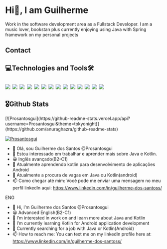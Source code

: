 
<h1>Hi👋, I am Guilherme </h1>
<p>Work in the software development area as a Fullstack Developer. I am a music lover, bookstan plus currently enjoying using Java with Spring framework on my personal projects</p>


<h2>Contact</h2>

<h2>💻Technologies and Tools🛠</h2>
<code>
<img src="{https://img.shields.io/badge/apache_maven-C71A36?style=for-the-badge&logo=apachemaven&logoColor=white}" /> <img src="{https://img.shields.io/badge/Bootstrap-563D7C?style=for-the-badge&logo=bootstrap&logoColor=white}" /> <img src="{https://img.shields.io/badge/firebase-ffca28?style=for-the-badge&logo=firebase&logoColor=black}" /> <img src="{https://img.shields.io/badge/Junit5-25A162?style=for-the-badge&logo=junit5&logoColor=white}" /> <img src="{https://img.shields.io/badge/JWT-000000?style=for-the-badge&logo=JSON%20web%20tokens&logoColor=white}" /> <img src="{https://img.shields.io/badge/Spring-6DB33F?style=for-the-badge&logo=spring&logoColor=white}" /> <img src="{https://img.shields.io/badge/Swagger-85EA2D?style=for-the-badge&logo=Swagger&logoColor=white}" /> <img src="{https://img.shields.io/badge/HTML5-E34F26?style=for-the-badge&logo=html5&logoColor=white}" /> <img src="{https://img.shields.io/badge/CSS3-1572B6?style=for-the-badge&logo=css3&logoColor=white}" /> <img src="{https://img.shields.io/badge/Kotlin-0095D5?&style=for-the-badge&logo=kotlin&logoColor=white}" /> <img src="{https://img.shields.io/badge/Python-FFD43B?style=for-the-badge&logo=python&logoColor=blue}" /> <img src="{}" /> <img src="{}" /> <img src="{}" />
</code>

<h2>🎖Github Stats</h2>
[![Prosantosgui](https://github-readme-stats.vercel.app/api?username=Prosantosgui&theme=tokyonight)](https://github.com/anuraghazra/github-readme-stats)

[![Prosantosgui](https://github-readme-stats.vercel.app/api/top-langs/?username=Prosantosgui&hide=html&layout=compact&theme=tokyonight)](https://github.com/anuraghazra/github-readme-stats)


- 👋 Olá, sou Guilherme dos Santos @Prosantosgui
- 👀 Estou interessado em trabalhar e aprender mais sobre Java e Kotlin.
- 😀 Inglês avançado(B2-C1)
- 🌱 Atualmente aprendendo kotlin para desenvolvimento de aplicações Android
- 💞️ Atualmente a procura de vagas em Java ou Kotlin(android)
- 📫 Como chegar até mim: Você pode me enviar uma mensagem no meu perfil linkedIn aqui: https://www.linkedin.com/in/guilherme-dos-santoss/


ENG 
- 👋 Hi, I’m Guilherme dos Santos @Prosantosgui
- 😀 Advanced English(B2-C1)
- 👀 I’m interested in work on and learn more about Java and Kotlin
- 🌱 I’m currently learning Kotlin for Android application development
- 💞️ Currently searching for a job with Java or Kotlin(Android)
- 📫 How to reach me: You can text me on my linkedIn profile here at: https://www.linkedin.com/in/guilherme-dos-santoss/

<!---
Prosantosgui/Prosantosgui is a ✨ special ✨ repository because its `README.md` (this file) appears on your GitHub profile.
You can click the Preview link to take a look at your changes.
--->
